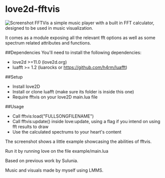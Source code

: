 # love2d-fftvis
![Screenshot](https://imgur.com/a/MCsid7m)
FFTVis a simple music player with a built in FFT calculator, designed to be used in music visualization.

It comes as a module exposing all the relevant fft options as well as some spectrum related attributes and functions.

##Dependencies
You'll need to install the following dependencies:
- love2d >=11.0 (love2d.org)
- luafft >= 1.2 (luarocks or https://github.com/h4rm/luafft)

##Setup
- Install love2D
- Install or clone luafft (make sure its folder is inside this one)
- Require fftvis on your love2D main.lua file

##Usage
- Call fftvis:load("FULLSONGFILENAME")
- Call fftvis:update() inside love:update, using a flag if you intend on using fft results to draw
- Use the calculated spectrums to your heart's content

The screenshot shows a little example showcasing the abilities of fftvis.

Run it by running love on the file example/main.lua

Based on previous work by Sulunia.

Music and visuals made by myself using LMMS.

